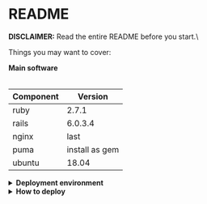 # README
**DISCLAIMER:**
Read the entire README before you start.\

Things you may want to cover:


<summary><strong>Main software</strong></summary>
<br>

| Component      | Version        |
| -------------- | -------------- |
| ruby           | 2.7.1          |
| rails          | 6.0.3.4        |
| nginx          | last           |
| puma           | install as gem |
| ubuntu         | 18.04          |


<details>  

<summary><strong>Deployment environment</strong></summary>
<br>

**Create user deploy**
- Create user `deploy` with root privilege 
- Create `/sample_app/shared/config/application.yml` include SECRET_KEY_BASE
- Create `/sample_app/shared/config/database.yaml` with content: <br/>
```
production:
  adapter: postgresql
  encoding: unicode
  pool: <%= ENV.fetch("RAILS_MAX_THREADS") { 5 } %>
  database: sample_app_production
  username: sample_app
  password: 'ZypCPp7c'
  host: 'cdc.xxxxxxxxxxx.ap-southeast-1.rds.amazonaws.com'
  port: 5432
```

**Ruby 2.7.1 and Rails  6.0.3.4**

- Guide : https://gorails.com/setup/ubuntu/18.04

**Nginx**
- Install using  `$sudo apt install nginx`
- replace content`/etc/nginx/sites-available/default` with content <br/>
```
upstream myapp {
     unix:/home/deploy/sample_app/shared/tmp/sockets/puma.sock;
   }
   
   server {
           listen 80 default_server;
           listen [::]:80 default_server;
   
           root /home/deploy/sample_app/current/public;
           index index.html index.htm index.nginx-debian.html;
           server_name sample_app;
   
           location ^~ /assets/ {
                   gzip_static on;
                   expires 12h;
                   add_header Cache-Control public;
           }
   
           location / {
                   proxy_http_version 1.1;
                   proxy_cache_bypass $http_upgrade;
   
                   proxy_set_header Upgrade $http_upgrade;
                   proxy_set_header Connection 'upgrade';
                   proxy_set_header Host $host;
                   proxy_set_header X-Real-IP $remote_addr;
                   proxy_set_header X-Forwarded-For $proxy_add_x_forwarded_for;
                   proxy_set_header X-Forwarded-Proto $scheme;
   
                   proxy_pass http://myapp;
           }

           location /cable {
                   proxy_pass http://backend;
                   proxy_http_version 1.1;
                   proxy_set_header Upgrade "websocket";
                   proxy_set_header Connection "Upgrade";
                   proxy_set_header X-Real-IP $remote_addr;
                   proxy_set_header X-Forwarded-For $proxy_add_x_forwarded_for;
           }
}
```
- `$sudo service nginx restart`

**Run puma as service**
- Run in local IDE `bundle execcap production puma:systemd:config puma:systemd:enable`
- Run in server `sudo vim /etc/systemd/puma_sample_app_production.service`
- Replace `$HOME` to `/home/deploy/`
- `$sudo systemctl daemon-reload`
- `$sudo service puma_sample_app_production restart`
</details>  

<details>  

<summary><strong>How to deploy</strong></summary>
<br>

**Run in local IDE**
- `$bundle exec cap production deploy`
</details>  
